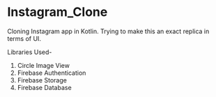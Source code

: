 # Instagram_Clone

Cloning Instagram app in Kotlin. Trying to make this an exact replica in terms of UI.

Libraries Used-
1. Circle Image View
2. Firebase Authentication
3. Firebase Storage
4. Firebase Database
